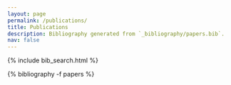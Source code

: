 ```yaml
---
layout: page
permalink: /publications/
title: Publications
description: Bibliography generated from `_bibliography/papers.bib`.
nav: false
---
```


{% include bib_search.html %}


<div class="publications">
  {% bibliography -f papers %}
</div>
